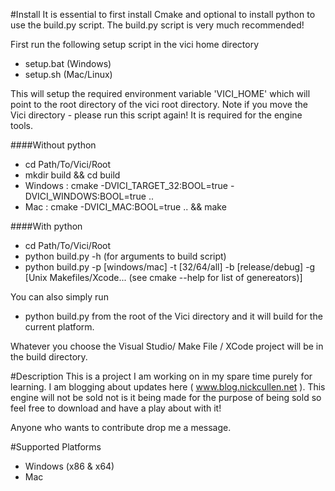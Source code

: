 #Install
It is essential to first install Cmake and optional to install python to use the build.py script. The build.py script is very much recommended!

First run the following setup script in the vici home directory
 - setup.bat (Windows)
 - setup.sh (Mac/Linux)

This will setup the required environment variable 'VICI_HOME' which will point to the root directory of the vici root directory. Note if you move the Vici directory - please run this script again! It is required for the engine tools.

####Without python 
 - cd Path/To/Vici/Root
 - mkdir build && cd build
 - Windows : cmake -DVICI_TARGET_32:BOOL=true -DVICI_WINDOWS:BOOL=true ..
 - Mac : cmake -DVICI_MAC:BOOL=true .. && make

####With python
 - cd Path/To/Vici/Root
 - python build.py -h (for arguments to build script)
 - python build.py -p [windows/mac] -t [32/64/all] -b [release/debug] -g [Unix Makefiles/Xcode... (see cmake --help for list of genereators)]

You can also simply run
 - python build.py 
from the root of the Vici directory and it will build for the current platform.

Whatever you choose the Visual Studio/ Make File / XCode project will be in the build directory.

#Description
This is a project I am working on in my spare time purely for learning. I am blogging about updates here ( www.blog.nickcullen.net ). This engine will not be sold not is it being made for the purpose of being sold so feel free to download and have a play about with it!

Anyone who wants to contribute drop me a message. 

#Supported Platforms
 - Windows (x86 & x64)
 - Mac
